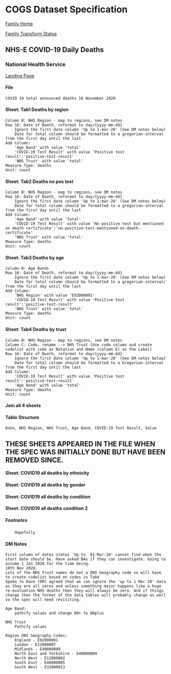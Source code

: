# COGS Dataset Specification

[Family Home](https://gss-cogs.github.io/family-covid-19/datasets/specmenu.html)

[Family Transform Status](https://gss-cogs.github.io/family-covid-19/datasets/index.html)

## NHS-E COVID-19 Daily Deaths 

### National Health Service

[Landing Page](https://www.england.nhs.uk/statistics/statistical-work-areas/covid-19-daily-deaths/)

#### File

	COVID 19 total announced deaths 18 November 2020

#### Sheet: Tab1 Deaths by region

	Column B: NHS Region - map to regions, see DM notes
	Row 16: Date of Death, reformat to day/{yyyy-mm-dd}
		Ignore the first date column 'Up to 1-mar-20' (See DM notes below) 
		Date for total column should be formatted to a gregorian-interval from the first day until the last
	Add Column:
		'Age Band' with value 'total'
		'COVID-19 Test Result' with value 'Positive test result':'positive-test-result'
		'NHS Trust' with value 'total'
	Measure Type: deaths
	Unit: count

#### Sheet: Tab2 Deaths no pos test

	Column B: NHS Region - map to regions, see DM notes
	Row 16: Date of Death, reformat to day/{yyyy-mm-dd}
		Ignore the first date column 'Up to 1-mar-20' (See DM notes below) 
		Date for total column should be formatted to a gregorian-interval from the first day until the last
	Add Column:
		'Age Band' with value 'total'
		'COVID-19 Test Result' with value 'No positive test but mentioned on death certificate':'no-positive-test-mentioned-on-death-certificate'
		'NHS Trust' with value 'total'
	Measure Type: deaths
	Unit: count

#### Sheet: Tab3 Deaths by age

	Column B: Age Bands
	Row 16: Date of Death, reformat to day/{yyyy-mm-dd}
		Ignore the first date column 'Up to 1-mar-20' (See DM notes below)
		Date for total column should be formatted to a gregorian-interval/ from the first day until the last
	Add Column:
		'NHS Region' with value 'E92000001'
		'COVID-19 Test Result' with value 'Positive test result':'positive-test-result'
		'NHS Trust' with value 'total'
	Measure Type: deaths
	Unit: count
					
#### Sheet: Tab4 Deaths by trust

	Column B: NHS Region - map to regions, see DM notes
	Column C: Code, rename --> NHS Trust (Use code column and create codelist with code as Notation and Name (column E) as the Label)
	Row 16: Date of Death, reformat to day/{yyyy-mm-dd}
		Ignore the first date column 'Up to 1-mar-20' (See DM notes below)
		Date for total column should be formatted to a Gregorian-interval from the first day until the last
	Add Column:
		'COVID-19 Test Result' with value 'Positive test result':'positive-test-result'
		'Age Band' with value 'total'
	Measure Type: deaths
	Unit: count		

#### Join all 4 sheets

	
#### Table Structure

	Date, NHS Region, NHS Trust, Age Band, COVID-19 Test Result, Value





## THESE SHEETS APPEARED IN THE FILE WHEN THE SPEC WAS INITIALLY DONE BUT HAVE BEEN REMOVED SINCE.

#### Sheet: COVID19 all deaths by ethnicity

#### Sheet: COVID19 all deaths by gender

#### Sheet: COVID19 all deaths by condition		

#### Sheet: COVID19 all deaths condition 2

##### Footnotes

		Hopefully 

#### DM Notes

	First column of dates states 'Up to  01-Mar-20' cannot find when the start date should be. Have asked BAs if they can investigate. Going to assume 1 Jan 2020 for the time being.
	18th Nov 2020. 
	Lots of the NHS trust names do not a ONS Geography code so will have to create codelist based on codes in Tab4
	Spoke to Dave (DM) agreed that we can ignore the 'up to 1 Mar 20' data as they are all zeros and unless something major happens like a huge re-evaluation NHS deaths then they will always be zero. And if things change then the format of the data tables will probably change as well so the spec will need revisiting.

	Age Band:
		pathify values and change 80+ to 80plus

	NHS Trust
		Pathify values
		
	Region ONS Geography Codes:
		England - E92000001
		London - E12000007
		Midlands - E40000008
		North East and Yorkshire - E40000009
		North West - E12000002
		South East - E40000005
		South West - E32000013

